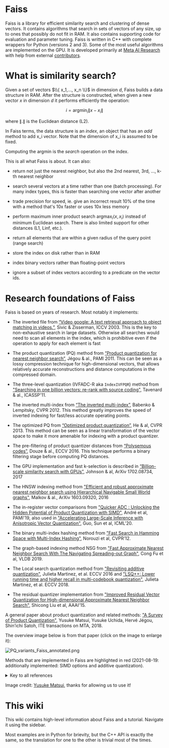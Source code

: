 # Faiss 

Faiss is a library for efficient similarity search and clustering of dense vectors. It contains algorithms that search in sets of vectors of any size, up to ones that possibly do not fit in RAM. It also contains supporting code for evaluation and parameter tuning. Faiss is written in C++ with complete wrappers for Python (versions 2 and 3). Some of the most useful algorithms are implemented on the GPU. It is developed primarily at [Meta AI Research](https://research.facebook.com/) with help from external [contributors](https://github.com/facebookresearch/faiss/graphs/contributors).

# What is similarity search?

Given a set of vectors $\\{ x_1,..., x_n \\}$ in dimension $d$, Faiss builds a data structure in RAM. 
After the structure is constructed, when given a new vector $x$ in dimension $d$ it performs efficiently the operation:

$$
i = \mathrm{argmin}_i \lVert x - x_i \rVert
$$


where $\lVert.\rVert$ is the Euclidean distance (L2).

In Faiss terms, the data structure is an _index_, an object that has an _add_ method to add x_i vector. 
Note that the dimension of x_i is assumed to be fixed. 

Computing the argmin is the _search_ operation on the index. 

This is all what Faiss is about. It can also:

- return not just the nearest neighbor, but also the 2nd nearest, 3rd, ..., k-th nearest neighbor

- search several vectors at a time rather than one (batch processing). For many index types, this is faster than searching one vector after another 

- trade precision for speed, ie. give an incorrect result 10% of the time with a method that's 10x faster or uses 10x less memory

- perform maximum inner product  search $\mathrm{argmax}_i\langle x, x_i \rangle$ instead of minimum Euclidean search. 
There is also limited support for other distances (L1, Linf, etc.). 

- return all elements that are within a given radius of the query point (range search)

- store the index on disk rather than in RAM

- index binary vectors rather than floating-point vectors

- ignore a subset of index vectors according to a predicate on the vector ids.

# Research foundations of Faiss

Faiss is based on years of research. Most notably it implements: 

* The inverted file from [“Video google: A text retrieval approach to object matching in videos.”](http://ieeexplore.ieee.org/abstract/document/1238663/), Sivic & Zisserman, ICCV 2003. This is the key to non-exhaustive search in large datasets. Otherwise all searches would need to scan all elements in the index, which is prohibitive even if the operation to apply for each element is fast

* The product quantization (PQ) method from [“Product quantization for nearest neighbor search”](https://hal.inria.fr/inria-00514462v2/document), Jégou & al., PAMI 2011. This can be seen as a lossy compression technique for high-dimensional vectors, that allows relatively accurate reconstructions and distance computations in the compressed domain.

* The three-level quantization (IVFADC-R aka `IndexIVFPQR`) method from ["Searching in one billion vectors: re-rank with source coding"](https://arxiv.org/pdf/1102.3828), Tavenard & al., ICASSP'11. 

* The inverted multi-index from [“The inverted multi-index”](http://ieeexplore.ieee.org/abstract/document/6248038/), Babenko & Lempitsky, CVPR 2012. This method greatly improves the speed of inverted indexing for fast/less accurate operating points.

* The optimized PQ from [“Optimized product quantization”](http://ieeexplore.ieee.org/abstract/document/6678503/), He & al, CVPR 2013. This method can be seen as a linear transformation of the vector space to make it more amenable for indexing with a product quantizer.

* The pre-filtering of product quantizer distances from [“Polysemous codes”](http://link.springer.com/chapter/10.1007/978-3-319-46475-6_48), Douze & al., ECCV 2016. This technique performs a binary filtering stage before computing PQ distances. 

* The GPU implementation and fast k-selection is described in [“Billion-scale similarity search with GPUs”](https://arxiv.org/abs/1702.08734), Johnson & al, ArXiv 1702.08734, 2017 

* The HNSW indexing method from ["Efficient and robust approximate nearest neighbor search using Hierarchical Navigable Small World graphs"](https://arxiv.org/abs/1603.09320), Malkov & al., ArXiv 1603.09320, 2016

* The in-register vector comparisons from ["Quicker ADC : Unlocking the Hidden Potential of Product Quantization with SIMD"](https://arxiv.org/abs/1812.09162), André et al, PAMI'19, also used in ["Accelerating Large-Scale Inference with Anisotropic Vector Quantization"](https://arxiv.org/abs/1908.10396), Guo, Sun et al, ICML'20.

* The binary multi-index hashing method from ["Fast Search in Hamming Space with Multi-Index Hashing"](http://www.cs.toronto.edu/~norouzi/research/papers/multi_index_hashing.pdf), Norouzi et al, CVPR’12.

* The graph-based indexing method NSG from ["Fast Approximate Nearest Neighbor Search With The Navigating Spreading-out Graph"](https://arxiv.org/abs/1707.00143), Cong Fu et al, VLDB 2019.

* The Local search quantization method from ["Revisiting additive quantization"](https://drive.google.com/file/d/1dDuv6fQozLQFS2AJoNNFGTH499QIp_vO/view), Julieta Martinez, et al. ECCV 2016 and ["LSQ++: Lower running time and higher recall in multi-codebook quantization"](https://openaccess.thecvf.com/content_ECCV_2018/html/Julieta_Martinez_LSQ_lower_runtime_ECCV_2018_paper.html), Julieta Martinez, et al. ECCV 2018.

* The residual quantizer implementation from ["Improved Residual Vector Quantization for High-dimensional Approximate Nearest Neighbor Search"](https://arxiv.org/abs/1509.05195), Shicong Liu et al, AAAI'15.

A general paper about product quantization and related methods: ["A Survey of Product Quantization"](https://www.jstage.jst.go.jp/article/mta/6/1/6_2/_pdf), Yusuke Matsui, Yusuke Uchida, Hervé Jégou,
Shin’ichi Satoh, ITE transactions on MTA, 2018. 

The overview image below is from that paper (click on the image to enlarge it):

![PQ_variants_Faiss_annotated.png](https://raw.githubusercontent.com/wiki/facebookresearch/faiss/PQ_variants_Faiss_annotated.png)

Methods that are implemented in Faiss are highlighted in red (2021-08-19: additionally implemented: SIMD options and additive quantization). 

<details><summary>Key to all references</summary>

```
André+, “Cache Locality is not Enough: High-performance Nearest Neighbor Search with Product Quantization Fast Scan”, VLDB 15
André+, “Accelerated Nearest Neighbor Search with Quick ADC”, ICMR 17
André+, “Quicker ADC : Unlocking the Hidden Potential of Product Quantization with SIMD”, IEEE TPAMI 20
Babenko and Lempitsky, “The Inverted Multi-index”, CVPR 12
Babenko and Lempitsky, “Additive Quantization for Extreme Vector Compression”, CVPR 14
Babenko and Lempitsky, “The Inverted Multi-index”, IEEE TPAMI 15
Babenko and Lempitsky, “Tree Quantization for Large-scale Similarity Search and Classification”, CVPR 15
Babenko and Lempitsky, “Efficient Indexing of Billion-scale Datasets of Deep Descriptors”, CVPR 16
Babenko and Lempitsky, “Product Split Trees”, CVPR 17
Bagherinezhad+, “LCNN: Lookup-based Convolutional Neural Network”, CVPR 17
Baranchuk+, “Revisiting the Inverted Indices for Billion-Scale Approximate Nearest Neighbors”, ECCV 18
Blalock and Guttag, “Bolt: Accelerated Data Mining with Fast Vector Compression”, KDD 17
Eghbali and Tahvildari, “Deep Spherical Quantization for Image Search”, CVPR 19
Douze+, “Polysemous Codes”, ECCV 16
Douze+, “Link and code: Fast Indexing with Graphs and Compact Regression Codes”, CVPR 18
Ge+, “Optimized Product Quantization”, IEEE TPAMI 14
Ge+, “Product Sparse Coding”, CVPR 14
He+, “K-means Hashing: An Affinity-preserving Quantization Method for Learning Binary Compact Codes”, CVPR 13
Heo+, “Short-list Selection with Residual-aware Distance Estimator for K-nearest Neighbor Search”, CVPR 16
Heo+, “Distance Encoded Product Quantization”, CVPR 14
Iwamura+, “What is the Most Efficient Way to Select Nearest Neighbor Candidates for Fast Approximate Nearest Neighbor Search?”, ICCV 13
Jain+, “Approximate Search with Quantized Sparse Representations”, ECCV 16
Jégou+, “Product Quantization for Nearest Neighbor Search”, IEEE TPAMI 11
Jégou+, “Aggregating Local Descriptors into a Compact Image Representation”, CVPR 10
Jégou+, “Searching in One Billion Vectors: Re-rank with Source Coding”, ICASSP 11
Johnson+, “Billion-scale Similarity Search with GPUs”, IEEE TBD 20
Klein and Wolf, “End-to-end Supervised Product Quantization for Image Search and Retrieval”, CVPR 19
Kalantidis and Avrithis, “Locally Optimized Product Quantization for Approximate Nearest Neighbor Search”, CVPR 14
Li+, “Online Variable Coding Length Product Quantization for Fast Nearest Neighbor Search in Mobile Retrieval”, IEEE TMM 17
Martinez+, “Revisiting Additive Quantization”, ECCV 16
Martinez+, “LSQ++: Lower Running Time and Higher Recall in Multi-codebook Quantization”, ECCV 18
Matsui+, “PQTable: Fast Exact Asymmetric Distance Neighbor Search for Product Quantization using Hash Tables”, ICCV 15
Matsui+, “PQk-means: Billion-scale Clustering for Product-quantized Codes”, ACMMM 17
Matsui+, “Reconfigurable Inverted Index”, ACMMM 18
Ning+, “Scalable Image Retrieval by Sparse Product Quantization”, IEEE TMM 17
Norouzi and Fleet, “Cartesian k-means”, CVPR 13
Ozan+, “Competitive Quantization for Approximate Nearest Neighbor Search”, IEEE TKDE 16
Shicong+, “Improved Residual Vector Quantization for High-dimensional Approximate Nearest Neighbor Search”, AAAI 15
Spyromitros-Xious+, “A Comprehensive Study over VLAD and Product Quantization in Large-scale Image Retrieval”, IEEE TMM 14
Yu+, “Product Quantization Network for Fast Image Retrieval”, ECCV 18
Yu+, “Generative Adversarial Product Quantization”, ACMMM 18
Wang+, “Optimized Distances for Binary Code Ranking”, ACMMM 14
Wang+, “Optimized Cartesian k-means”, IEEE TKDE 15
Wang+, “Supervised Quantization for Similarity Search”, CVPR 16
Wang and Zhang, “Composite Quantization”, IEEE TPAMI 19
Wieschollek+, “Efficient Large-scale Approximate Nearest Neighbor Search on the GPU”, CVPR 16
Wu+, “Multiscale Quantization for Fast Similarity Search”, NIPS 17
Wu+, “Quantized Convolutional Neural Networks for Mobile Devices”, CVPR 16
Xia+, “Joint Inverted Indexing”, ICCV 13
Zhang+, “Composite Quantization for Approximate Nearest Neighbor Search”, ICML 14
Zhang+, “Sparse Composite Quantization”, CVPR 15.
Zhang+, “Collaborative Quantization for Crossmodal Similarity Search”, CVPR 16
Zhang+, “Efficient Large-scale Approximate Nearest Neighbor Search on OpenCL FPGA”, CVPR 18
```
</details>

Image credit: [Yusuke Matsui](http://yusukematsui.me/), thanks for allowing us to use it!

# This wiki

This wiki contains high-level information about Faiss and a tutorial. Navigate it using the sidebar.

Most examples are in Python for brievity, but the C++ API is exactly the same, so the translation for one to the other is trivial most of the times.

